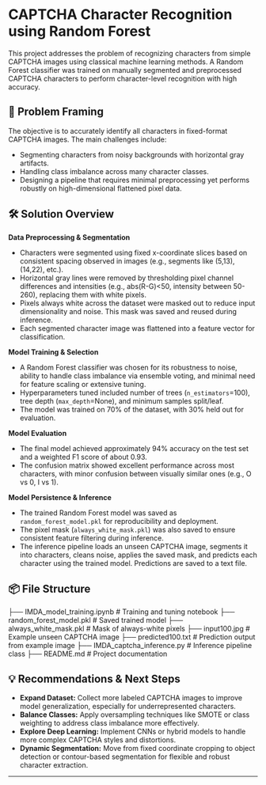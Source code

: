 # CAPTCHA Character Recognition using Random Forest

This project addresses the problem of recognizing characters from simple CAPTCHA images using classical machine learning methods. A Random Forest classifier was trained on manually segmented and preprocessed CAPTCHA characters to perform character-level recognition with high accuracy.

## 🧩 Problem Framing

The objective is to accurately identify all characters in fixed-format CAPTCHA images. The main challenges include:

- Segmenting characters from noisy backgrounds with horizontal gray artifacts.
- Handling class imbalance across many character classes.
- Designing a pipeline that requires minimal preprocessing yet performs robustly on high-dimensional flattened pixel data.

## 🛠️ Solution Overview

**Data Preprocessing & Segmentation**  
- Characters were segmented using fixed x-coordinate slices based on consistent spacing observed in images (e.g., segments like (5,13), (14,22), etc.).  
- Horizontal gray lines were removed by thresholding pixel channel differences and intensities (e.g., abs(R-G)<50, intensity between 50-260), replacing them with white pixels.  
- Pixels always white across the dataset were masked out to reduce input dimensionality and noise. This mask was saved and reused during inference.  
- Each segmented character image was flattened into a feature vector for classification.

**Model Training & Selection**  
- A Random Forest classifier was chosen for its robustness to noise, ability to handle class imbalance via ensemble voting, and minimal need for feature scaling or extensive tuning.  
- Hyperparameters tuned included number of trees (`n_estimators`=100), tree depth (`max_depth`=None), and minimum samples split/leaf.  
- The model was trained on 70% of the dataset, with 30% held out for evaluation.

**Model Evaluation**  
- The final model achieved approximately 94% accuracy on the test set and a weighted F1 score of about 0.93.  
- The confusion matrix showed excellent performance across most characters, with minor confusion between visually similar ones (e.g., O vs 0, I vs 1).  

**Model Persistence & Inference**  
- The trained Random Forest model was saved as `random_forest_model.pkl` for reproducibility and deployment.  
- The pixel mask (`always_white_mask.pkl`) was also saved to ensure consistent feature filtering during inference.  
- The inference pipeline loads an unseen CAPTCHA image, segments it into characters, cleans noise, applies the saved mask, and predicts each character using the trained model. Predictions are saved to a text file.

## 📦 File Structure

├── IMDA_model_training.ipynb   # Training and tuning notebook
├── random_forest_model.pkl     # Saved trained model
├── always_white_mask.pkl       # Mask of always-white pixels
├── input100.jpg                # Example unseen CAPTCHA image
├── predicted100.txt            # Prediction output from example image
├── IMDA_captcha_inference.py   # Inference pipeline class
├── README.md                   # Project documentation

## 💡 Recommendations & Next Steps

- **Expand Dataset:** Collect more labeled CAPTCHA images to improve model generalization, especially for underrepresented characters.  
- **Balance Classes:** Apply oversampling techniques like SMOTE or class weighting to address class imbalance more effectively.  
- **Explore Deep Learning:** Implement CNNs or hybrid models to handle more complex CAPTCHA styles and distortions.  
- **Dynamic Segmentation:** Move from fixed coordinate cropping to object detection or contour-based segmentation for flexible and robust character extraction.

---
